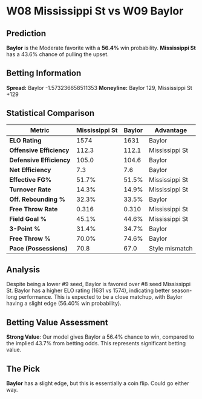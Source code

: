 # W08 Mississippi St vs W09 Baylor

## Prediction
**Baylor** is the Moderate favorite with a **56.4%** win probability.
**Mississippi St** has a 43.6% chance of pulling the upset.

## Betting Information
**Spread:** Baylor -1.573236658511353
**Moneyline:** Baylor 129, Mississippi St +129

## Statistical Comparison

| Metric | Mississippi St | Baylor | Advantage |
|--------|-----------------|-----------------|----------|
| **ELO Rating** | 1574 | 1631 | Baylor |
| **Offensive Efficiency** | 112.3 | 112.1 | Mississippi St |
| **Defensive Efficiency** | 105.0 | 104.6 | Baylor |
| **Net Efficiency** | 7.3 | 7.6 | Baylor |
| **Effective FG%** | 51.7% | 51.5% | Mississippi St |
| **Turnover Rate** | 14.3% | 14.9% | Mississippi St |
| **Off. Rebounding %** | 32.3% | 33.5% | Baylor |
| **Free Throw Rate** | 0.316 | 0.310 | Mississippi St |
| **Field Goal %** | 45.1% | 44.6% | Mississippi St |
| **3-Point %** | 31.4% | 34.7% | Baylor |
| **Free Throw %** | 70.0% | 74.6% | Baylor |
| **Pace (Possessions)** | 70.8 | 67.0 | Style mismatch |

## Analysis

Despite being a lower #9 seed, Baylor is favored over #8 seed Mississippi St. Baylor has a higher ELO rating (1631 vs 1574), indicating better season-long performance. This is expected to be a close matchup, with Baylor having a slight edge (56.40% win probability).

## Betting Value Assessment

**Strong Value**: Our model gives Baylor a 56.4% chance to win, compared to the implied 43.7% from betting odds. This represents significant betting value.

## The Pick

**Baylor** has a slight edge, but this is essentially a coin flip. Could go either way.


